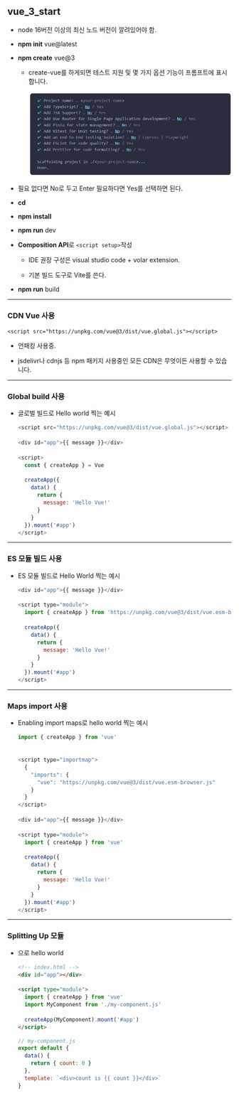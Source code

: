 ## vue_3_start

- node 16버전 이상의 최신 노드 버전이 깔려있어야 함.

- **npm init** vue@latest

- **npm create** vue@3
  
  - create-vue를 하게되면 테스트 지원 및 몇 가지 옵션 기능이 프롬프트에 표시합니다.
    
    ![loading-ag-266](../../_image/create-vue-option.png)

- 필요 없다면 No로 두고 Enter 필요하다면 Yes를 선택하면 된다.

- **cd** <your-project-name>

- **npm install**

- **npm run** dev

- **Composition API**로 `<script setup>`작성
  
  - IDE 권장 구성은 visual studio code + volar extension.
  
  - 기본 빌드 도구로 Vite를 쓴다.

- **npm run** build

---

### CDN Vue 사용

```oscript
<script src="https://unpkg.com/vue@3/dist/vue.global.js"></script>
```

- 언패킹 사용중.

- jsdelivr나 cdnjs 등 npm 패키지 사용중인 모든 CDN은 무엇이든 사용할 수 있습니다.

---

### Global build 사용

- 글로벌 빌드로 Hello world 찍는 예시
  
  ```javascript
  <script src="https://unpkg.com/vue@3/dist/vue.global.js"></script>
  
  <div id="app">{{ message }}</div>
  
  <script>
    const { createApp } = Vue
  
    createApp({
      data() {
        return {
          message: 'Hello Vue!'
        }
      }
    }).mount('#app')
  </script>
  
  ```

---

### ES 모듈 빌드 사용

- ES 모듈 빌드로 Hello World 찍는 예시
  
  ```javascript
  <div id="app">{{ message }}</div>
  
  <script type="module">
    import { createApp } from 'https://unpkg.com/vue@3/dist/vue.esm-browser.js'
  
    createApp({
      data() {
        return {
          message: 'Hello Vue!'
        }
      }
    }).mount('#app')
  </script>
  
  ```

---

### Maps import 사용

- Enabling import maps로 hello world 찍는 예시
  
  ```javascript
  import { createApp } from 'vue'
  
  
  <script type="importmap">
    {
      "imports": {
        "vue": "https://unpkg.com/vue@3/dist/vue.esm-browser.js"
      }
    }
  </script>
  
  <div id="app">{{ message }}</div>
  
  <script type="module">
    import { createApp } from 'vue'
  
    createApp({
      data() {
        return {
          message: 'Hello Vue!'
        }
      }
    }).mount('#app')
  </script>
  ```

----

### Splitting Up 모듈

- 으로 hello world
  
  ```html
  <!-- index.html -->
  <div id="app"></div>
  
  <script type="module">
    import { createApp } from 'vue'
    import MyComponent from './my-component.js'
  
    createApp(MyComponent).mount('#app')
  </script>
  ```
  
  ```javascript
  // my-component.js
  export default {
    data() {
      return { count: 0 }
    },
    template: `<div>count is {{ count }}</div>`
  }
  ```
